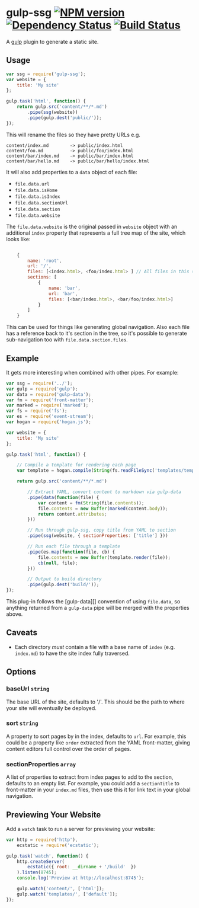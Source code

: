 gulp-ssg [![NPM version][npm-image]][npm-url] [![Dependency Status][depstat-image]][depstat-url] [![Build Status][travis-image]][travis-url]
===

A [gulp][] plugin to generate a static site.

## Usage

```javascript
var ssg = require('gulp-ssg');
var website = {
    title: 'My site'
};

gulp.task('html', function() {
    return gulp.src('content/**/*.md')
        .pipe(ssg(website))
        .pipe(gulp.dest('public/'));
});
```

This will rename the files so they have pretty URLs e.g.

    content/index.md        -> public/index.html
    content/foo.md          -> public/foo/index.html
    content/bar/index.md    -> public/bar/index.html
    content/bar/hello.md    -> public/bar/hello/index.html

It will also add properties to a `data` object of each file:

* `file.data.url`
* `file.data.isHome`
* `file.data.isIndex`
* `file.data.sectionUrl`
* `file.data.section`
* `file.data.website`

The `file.data.website` is the original passed in `website` object with an additional `index` property that represents a full tree map of the site, which looks like:

```javascript

    {
        name: 'root',
        url: '/',
        files: [<index.html>, <foo/index.html> ] // All files in this section
        sections: [
            {
                name: 'bar',
                url: 'bar',
                files: [<bar/index.html>, <bar/foo/index.html>]
            }
        ]
    }
```

This can be used for things like generating global navigation. Also each file has a reference back to it's section in the tree, so it's possible to generate sub-navigation too with `file.data.section.files`.


## Example

It gets more interesting when combined with other pipes. For example:

```javascript
var ssg = require('../');
var gulp = require('gulp');
var data = require('gulp-data');
var fm = require('front-matter');
var marked = require('marked');
var fs = require('fs');
var es = require('event-stream');
var hogan = require('hogan.js');

var website = {
    title: 'My site'
};

gulp.task('html', function() {

    // Compile a template for rendering each page
    var template = hogan.compile(String(fs.readFileSync('templates/template.html')));

    return gulp.src('content/**/*.md')

        // Extract YAML, convert content to markdown via gulp-data
        .pipe(data(function(file) {
            var content = fm(String(file.contents));
            file.contents = new Buffer(marked(content.body));
            return content.attributes;
        }))

        // Run through gulp-ssg, copy title from YAML to section
        .pipe(ssg(website, { sectionProperties: ['title'] }))

        // Run each file through a template
        .pipe(es.map(function(file, cb) {
            file.contents = new Buffer(template.render(file));
            cb(null, file);
        }))

        // Output to build directory
        .pipe(gulp.dest('build/'));
});

```

This plug-in follows the [gulp-data][] convention of using `file.data`, so anything returned from a `gulp-data` pipe will be merged with the properties above.

## Caveats

* Each directory *must* contain a file with a base name of `index` (e.g. `index.md`) to have the site index fully traversed.

## Options

### baseUrl `string`

The base URL of the site, defaults to '/'. This should be the path to where your site will eventually be deployed.

### sort `string`

A property to sort pages by in the index, defaults to `url`. For example, this could be a property like `order` extracted from the YAML front-matter, giving content editors full control over the order of pages.

### sectionProperties `array`

A list of properties to extract from index pages to add to the section, defaults to an empty list. For example, you could add a `sectionTitle` to front-matter in your `index.md` files, then use this it for link text in your global navigation.

## Previewing Your Website

Add a `watch` task to run a server for previewing your website:

```javascript
var http = require('http'),
	ecstatic = require('ecstatic');

gulp.task('watch', function() {
	http.createServer(
        ecstatic({ root: __dirname + '/build'  })
    ).listen(8745);
    console.log('Preview at http://localhost:8745');

    gulp.watch('content/', ['html']);
    gulp.watch('templates/', ['default']);
});
```

[gulp]:http://gulpjs.com

[npm-url]: https://npmjs.org/package/gulp-ssg
[npm-image]: http://img.shields.io/npm/v/gulp-ssg.svg?style=flat

[depstat-url]: https://david-dm.org/paulwib/gulp-ssg
[depstat-image]: https://david-dm.org/paulwib/gulp-ssg.svg?style=flat

[travis-image]: http://img.shields.io/travis/paulwib/gulp-ssg/master.svg?style=flat
[travis-url]: https://travis-ci.org/paulwib/gulp-ssg
